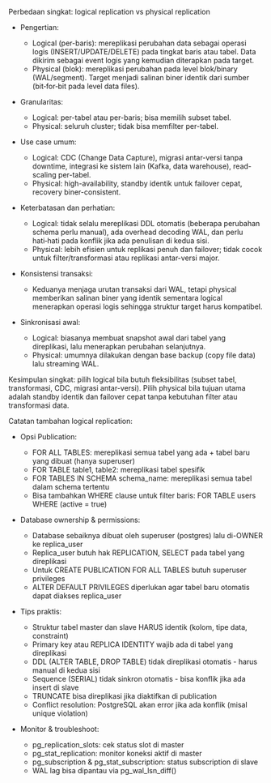 Perbedaan singkat: logical replication vs physical replication

- Pengertian:
  - Logical (per-baris): mereplikasi perubahan data sebagai operasi logis (INSERT/UPDATE/DELETE) pada tingkat baris atau tabel. Data dikirim sebagai event logis yang kemudian diterapkan pada target.
  - Physical (blok): mereplikasi perubahan pada level blok/binary (WAL/segment). Target menjadi salinan biner identik dari sumber (bit‑for‑bit pada level data files).

- Granularitas:
  - Logical: per-tabel atau per-baris; bisa memilih subset tabel.
  - Physical: seluruh cluster; tidak bisa memfilter per-tabel.

- Use case umum:
  - Logical: CDC (Change Data Capture), migrasi antar-versi tanpa downtime, integrasi ke sistem lain (Kafka, data warehouse), read-scaling per-tabel.
  - Physical: high-availability, standby identik untuk failover cepat, recovery biner-consistent.

- Keterbatasan dan perhatian:
  - Logical: tidak selalu mereplikasi DDL otomatis (beberapa perubahan schema perlu manual), ada overhead decoding WAL, dan perlu hati‑hati pada konflik jika ada penulisan di kedua sisi.
  - Physical: lebih efisien untuk replikasi penuh dan failover; tidak cocok untuk filter/transformasi atau replikasi antar-versi major.

- Konsistensi transaksi:
  - Keduanya menjaga urutan transaksi dari WAL, tetapi physical memberikan salinan biner yang identik sementara logical menerapkan operasi logis sehingga struktur target harus kompatibel.

- Sinkronisasi awal:
  - Logical: biasanya membuat snapshot awal dari tabel yang direplikasi, lalu menerapkan perubahan selanjutnya.
  - Physical: umumnya dilakukan dengan base backup (copy file data) lalu streaming WAL.

Kesimpulan singkat: pilih logical bila butuh fleksibilitas (subset tabel, transformasi, CDC, migrasi antar-versi). Pilih physical bila tujuan utama adalah standby identik dan failover cepat tanpa kebutuhan filter atau transformasi data.

Catatan tambahan logical replication:

- Opsi Publication:
  - FOR ALL TABLES: mereplikasi semua tabel yang ada + tabel baru yang dibuat (hanya superuser)
  - FOR TABLE table1, table2: mereplikasi tabel spesifik
  - FOR TABLES IN SCHEMA schema_name: mereplikasi semua tabel dalam schema tertentu
  - Bisa tambahkan WHERE clause untuk filter baris: FOR TABLE users WHERE (active = true)

- Database ownership & permissions:
  - Database sebaiknya dibuat oleh superuser (postgres) lalu di-OWNER ke replica_user
  - Replica_user butuh hak REPLICATION, SELECT pada tabel yang direplikasi
  - Untuk CREATE PUBLICATION FOR ALL TABLES butuh superuser privileges
  - ALTER DEFAULT PRIVILEGES diperlukan agar tabel baru otomatis dapat diakses replica_user

- Tips praktis:
  - Struktur tabel master dan slave HARUS identik (kolom, tipe data, constraint)
  - Primary key atau REPLICA IDENTITY wajib ada di tabel yang direplikasi
  - DDL (ALTER TABLE, DROP TABLE) tidak direplikasi otomatis - harus manual di kedua sisi
  - Sequence (SERIAL) tidak sinkron otomatis - bisa konflik jika ada insert di slave
  - TRUNCATE bisa direplikasi jika diaktifkan di publication
  - Conflict resolution: PostgreSQL akan error jika ada konflik (misal unique violation)

- Monitor & troubleshoot:
  - pg_replication_slots: cek status slot di master
  - pg_stat_replication: monitor koneksi aktif di master  
  - pg_subscription & pg_stat_subscription: status subscription di slave
  - WAL lag bisa dipantau via pg_wal_lsn_diff()